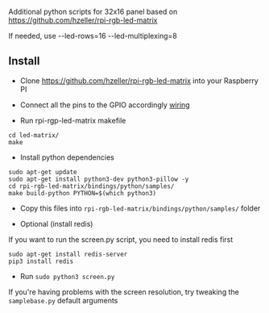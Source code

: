 Additional python scripts for 32x16 panel based on https://github.com/hzeller/rpi-rgb-led-matrix

If needed, use --led-rows=16 --led-multiplexing=8

## Install 

* Clone https://github.com/hzeller/rpi-rgb-led-matrix into your Raspberry PI 

* Connect all the pins to the GPIO accordingly [wiring](https://github.com/hzeller/rpi-rgb-led-matrix/blob/master/wiring.md)

* Run rpi-rgp-led-matrix makefile
```
cd led-matrix/
make
```

* Install python dependencies 

```
sudo apt-get update 
sudo apt-get install python3-dev python3-pillow -y
cd rpi-rgb-led-matrix/bindings/python/samples/ 
make build-python PYTHON=$(which python3)
```

* Copy this files into `rpi-rgb-led-matrix/bindings/python/samples/` folder

* Optional (install redis) 

If you want to run the screen.py script, you need to install redis first 

```
sudo apt-get install redis-server
pip3 install redis
```

* Run `sudo python3 screen.py` 

If you're having problems with the screen resolution, try tweaking the `samplebase.py` default arguments
